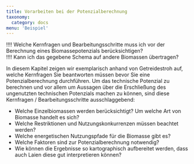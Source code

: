 ```yaml
---
title: Vorarbeiten bei der Potenzialberechnung
taxonomy:
  category: docs
menu: 'Beispiel'
---
```


!!!! Welche Kernfragen und Bearbeitungsschritte muss ich vor der Berechnung eines Biomassepotenzials berücksichtigen? <br>
!!!! Kann ich das gegebene Schema auf andere Biomassen übertragen?

In diesem Kapitel zeigen wir exemplarisch anhand von Getreidestroh auf, welche Kernfragen Sie beantworten müssen bevor Sie eine Potenzialberechnung durchführen. Um das technische Potenzial zu berechnen und vor allem um Aussagen über die Erschließung des ungenutzten technischen Potenzials machen zu können, sind diese Kernfragen / Bearbeitungsschritte ausschlaggebend:

- Welche Einzelbiomassen werden berücksichtigt? Um welche Art von Biomasse handelt es sich?
- Welche Restriktionen und Nutzungskonkurrenzen müssen beachtet werden?
- Welche energetischen Nutzungspfade für die Biomasse gibt es?
- Welche Faktoren sind zur Potenzialberechnung notwendig?
- Wie können die Ergebnisse so kartographisch aufbereitet werden, dass auch Laien diese gut interpretieren können?
